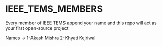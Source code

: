 # IEEE_TEMS_MEMBERS
Every member of IEEE TEMS append your name and this repo will act as your first open-source project

Names ->
1-Akash Mishra
2-Khyati Kejriwal
